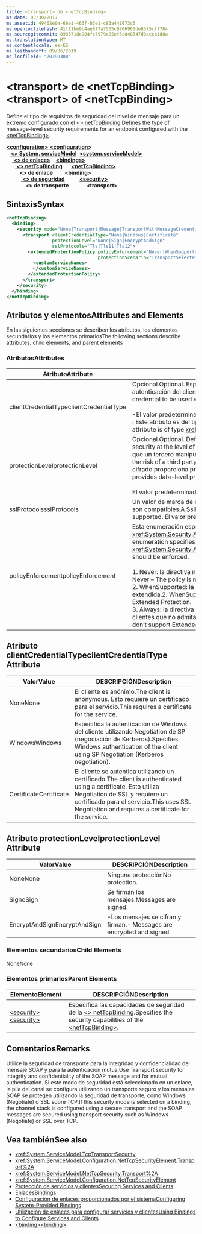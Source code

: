 ```yaml
---
title: <transport> de <netTcpBinding>
ms.date: 03/30/2017
ms.assetid: 49462e0a-66e1-463f-b3e1-c83a441673c6
ms.openlocfilehash: 41f11be9b4ae8f7a7535c9766965de8575cff784
ms.sourcegitcommit: 093571de904fc7979e85ef3c048547d0accb1d8a
ms.translationtype: MT
ms.contentlocale: es-ES
ms.lasthandoff: 09/06/2019
ms.locfileid: "70399308"
---
```

# <a name="transport-of-nettcpbinding"></a><span data-ttu-id="508fb-102">\<transport> de \<netTcpBinding></span><span class="sxs-lookup"><span data-stu-id="508fb-102">\<transport> of \<netTcpBinding></span></span>
<span data-ttu-id="508fb-103">Define el tipo de requisitos de seguridad del nivel de mensaje para un extremo configurado con el [ \<> netTcpBinding](nettcpbinding.md).</span><span class="sxs-lookup"><span data-stu-id="508fb-103">Defines the type of message-level security requirements for an endpoint configured with the [\<netTcpBinding>](nettcpbinding.md).</span></span>  
  
<span data-ttu-id="508fb-104">[ **\<configuration>** ](../configuration-element.md)</span><span class="sxs-lookup"><span data-stu-id="508fb-104">[**\<configuration>**](../configuration-element.md)</span></span>\
<span data-ttu-id="508fb-105">&nbsp;&nbsp;[ **\<> System. serviceModel**](system-servicemodel.md)</span><span class="sxs-lookup"><span data-stu-id="508fb-105">&nbsp;&nbsp;[**\<system.serviceModel>**](system-servicemodel.md)</span></span>\
<span data-ttu-id="508fb-106">&nbsp;&nbsp;&nbsp;&nbsp;[ **\<> de enlaces**](bindings.md)</span><span class="sxs-lookup"><span data-stu-id="508fb-106">&nbsp;&nbsp;&nbsp;&nbsp;[**\<bindings>**](bindings.md)</span></span>\
<span data-ttu-id="508fb-107">&nbsp;&nbsp;&nbsp;&nbsp;&nbsp;&nbsp;[ **\<> netTcpBinding**](nettcpbinding.md)</span><span class="sxs-lookup"><span data-stu-id="508fb-107">&nbsp;&nbsp;&nbsp;&nbsp;&nbsp;&nbsp;[**\<netTcpBinding>**](nettcpbinding.md)</span></span>\
<span data-ttu-id="508fb-108">&nbsp;&nbsp;&nbsp;&nbsp;&nbsp;&nbsp;&nbsp;&nbsp; **\<> de enlace**</span><span class="sxs-lookup"><span data-stu-id="508fb-108">&nbsp;&nbsp;&nbsp;&nbsp;&nbsp;&nbsp;&nbsp;&nbsp;**\<binding>**</span></span>\
<span data-ttu-id="508fb-109">&nbsp;&nbsp;&nbsp;&nbsp;&nbsp;&nbsp;&nbsp;&nbsp;&nbsp;&nbsp;[ **\<> de seguridad**](security-of-nettcpbinding.md)</span><span class="sxs-lookup"><span data-stu-id="508fb-109">&nbsp;&nbsp;&nbsp;&nbsp;&nbsp;&nbsp;&nbsp;&nbsp;&nbsp;&nbsp;[**\<security>**](security-of-nettcpbinding.md)</span></span>\
<span data-ttu-id="508fb-110">&nbsp;&nbsp;&nbsp;&nbsp;&nbsp;&nbsp;&nbsp;&nbsp;&nbsp;&nbsp;&nbsp;&nbsp; **\<> de transporte**</span><span class="sxs-lookup"><span data-stu-id="508fb-110">&nbsp;&nbsp;&nbsp;&nbsp;&nbsp;&nbsp;&nbsp;&nbsp;&nbsp;&nbsp;&nbsp;&nbsp;**\<transport>**</span></span>  
  
## <a name="syntax"></a><span data-ttu-id="508fb-111">Sintaxis</span><span class="sxs-lookup"><span data-stu-id="508fb-111">Syntax</span></span>  
  
```xml  
<netTcpBinding>
  <binding>
    <security mode="None|Transport|Message|TransportWithMessageCredential">
      <transport clientCredentialType="None|Windows|Certificate"
                 protectionLevel="None|Sign|EncryptAndSign"
                 sslProtocols="Tls|Tls11|Tls12">
        <extendedProtectionPolicy policyEnforcement="Never|WhenSupported|Always"
                                  protectionScenario="TransportSelected|TrustedProxy">
          <customServiceNames>
          </customServiceNames>
        </extendedProtectionPolicy>
      </transport>
    </security>
  </binding>
</netTcpBinding>
```  
  
## <a name="attributes-and-elements"></a><span data-ttu-id="508fb-112">Atributos y elementos</span><span class="sxs-lookup"><span data-stu-id="508fb-112">Attributes and Elements</span></span>  
 <span data-ttu-id="508fb-113">En las siguientes secciones se describen los atributos, los elementos secundarios y los elementos primarios</span><span class="sxs-lookup"><span data-stu-id="508fb-113">The following sections describe attributes, child elements, and parent elements</span></span>  
  
### <a name="attributes"></a><span data-ttu-id="508fb-114">Atributos</span><span class="sxs-lookup"><span data-stu-id="508fb-114">Attributes</span></span>  
  
|<span data-ttu-id="508fb-115">Atributo</span><span class="sxs-lookup"><span data-stu-id="508fb-115">Attribute</span></span>|<span data-ttu-id="508fb-116">DESCRIPCIÓN</span><span class="sxs-lookup"><span data-stu-id="508fb-116">Description</span></span>|  
|---------------|-----------------|  
|<span data-ttu-id="508fb-117">clientCredentialType</span><span class="sxs-lookup"><span data-stu-id="508fb-117">clientCredentialType</span></span>|<span data-ttu-id="508fb-118">Opcional.</span><span class="sxs-lookup"><span data-stu-id="508fb-118">Optional.</span></span> <span data-ttu-id="508fb-119">Especifica el tipo de credenciales que se van a usar al realizar la autenticación del cliente mediante seguridad de transporte.</span><span class="sxs-lookup"><span data-stu-id="508fb-119">Specifies the type of credential to be used when performing client authentication using Transport security.</span></span><br /><br /> <span data-ttu-id="508fb-120">-El valor predeterminado es `Windows`.</span><span class="sxs-lookup"><span data-stu-id="508fb-120">-   The default value is `Windows`.</span></span><br /><span data-ttu-id="508fb-121">: Este atributo es del tipo <xref:System.ServiceModel.TcpClientCredentialType>.</span><span class="sxs-lookup"><span data-stu-id="508fb-121">-   This attribute is of type <xref:System.ServiceModel.TcpClientCredentialType>.</span></span>|  
|<span data-ttu-id="508fb-122">protectionLevel</span><span class="sxs-lookup"><span data-stu-id="508fb-122">protectionLevel</span></span>|<span data-ttu-id="508fb-123">Opcional.</span><span class="sxs-lookup"><span data-stu-id="508fb-123">Optional.</span></span> <span data-ttu-id="508fb-124">Define la seguridad en el nivel del transporte del TCP.</span><span class="sxs-lookup"><span data-stu-id="508fb-124">Defines security at the level of the TCP transport.</span></span> <span data-ttu-id="508fb-125">Al firmar los mensajes se reduce el riesgo de que un tercero manipule el mensaje mientras se transfiere.</span><span class="sxs-lookup"><span data-stu-id="508fb-125">Signing messages mitigates the risk of a third party tampering with the message while it is being transferred.</span></span> <span data-ttu-id="508fb-126">El cifrado proporciona privacidad de nivel de datos durante el transporte.</span><span class="sxs-lookup"><span data-stu-id="508fb-126">Encryption provides data-level privacy during transport.</span></span><br /><br /> <span data-ttu-id="508fb-127">El valor predeterminado es `EncryptAndSign`.</span><span class="sxs-lookup"><span data-stu-id="508fb-127">The default value is `EncryptAndSign`.</span></span>|  
|<span data-ttu-id="508fb-128">sslProtocols</span><span class="sxs-lookup"><span data-stu-id="508fb-128">sslProtocols</span></span>|<span data-ttu-id="508fb-129">Un valor de marca de enumeración de SslProtocols que especifica qué SslProtocols son compatibles.</span><span class="sxs-lookup"><span data-stu-id="508fb-129">A SslProtocols enum flag value that specifies which SslProtocols are supported.</span></span> <span data-ttu-id="508fb-130">El valor predeterminado es&#124;TLS&#124;Tls11 Tls12.</span><span class="sxs-lookup"><span data-stu-id="508fb-130">The default is Tls&#124;Tls11&#124;Tls12.</span></span>|  
|<span data-ttu-id="508fb-131">policyEnforcement</span><span class="sxs-lookup"><span data-stu-id="508fb-131">policyEnforcement</span></span>|<span data-ttu-id="508fb-132">Esta enumeración especifica cuándo se debe aplicar <xref:System.Security.Authentication.ExtendedProtection.ExtendedProtectionPolicy>.</span><span class="sxs-lookup"><span data-stu-id="508fb-132">This enumeration specifies when the <xref:System.Security.Authentication.ExtendedProtection.ExtendedProtectionPolicy> should be enforced.</span></span><br /><br /> <span data-ttu-id="508fb-133">1.  Never: la directiva nunca se aplica (la protección extendida está deshabilitada).</span><span class="sxs-lookup"><span data-stu-id="508fb-133">1.  Never – The policy is never enforced (Extended Protection is disabled).</span></span><br /><span data-ttu-id="508fb-134">2.  WhenSupported: la directiva solamente se aplica si el cliente admite la protección extendida.</span><span class="sxs-lookup"><span data-stu-id="508fb-134">2.  WhenSupported – The policy is enforced only if the client supports Extended Protection.</span></span><br /><span data-ttu-id="508fb-135">3.  Always: la directiva siempre se aplica.</span><span class="sxs-lookup"><span data-stu-id="508fb-135">3.  Always – The policy is always enforced.</span></span> <span data-ttu-id="508fb-136">Los clientes que no admitan la protección extendida no podrán autenticarse.</span><span class="sxs-lookup"><span data-stu-id="508fb-136">Clients which don’t support Extended Protection will fail to authenticate.</span></span>|  
  
## <a name="clientcredentialtype-attribute"></a><span data-ttu-id="508fb-137">Atributo clientCredentialType</span><span class="sxs-lookup"><span data-stu-id="508fb-137">clientCredentialType Attribute</span></span>  
  
|<span data-ttu-id="508fb-138">Valor</span><span class="sxs-lookup"><span data-stu-id="508fb-138">Value</span></span>|<span data-ttu-id="508fb-139">DESCRIPCIÓN</span><span class="sxs-lookup"><span data-stu-id="508fb-139">Description</span></span>|  
|-----------|-----------------|  
|<span data-ttu-id="508fb-140">None</span><span class="sxs-lookup"><span data-stu-id="508fb-140">None</span></span>|<span data-ttu-id="508fb-141">El cliente es anónimo.</span><span class="sxs-lookup"><span data-stu-id="508fb-141">The client is anonymous.</span></span> <span data-ttu-id="508fb-142">Esto requiere un certificado para el servicio.</span><span class="sxs-lookup"><span data-stu-id="508fb-142">This requires a certificate for the service.</span></span>|  
|<span data-ttu-id="508fb-143">Windows</span><span class="sxs-lookup"><span data-stu-id="508fb-143">Windows</span></span>|<span data-ttu-id="508fb-144">Especifica la autenticación de Windows del cliente utilizando Negotiation de SP (negociación de Kerberos).</span><span class="sxs-lookup"><span data-stu-id="508fb-144">Specifies Windows authentication of the client using SP Negotiation (Kerberos negotiation).</span></span>|  
|<span data-ttu-id="508fb-145">Certificate</span><span class="sxs-lookup"><span data-stu-id="508fb-145">Certificate</span></span>|<span data-ttu-id="508fb-146">El cliente se autentica utilizando un certificado.</span><span class="sxs-lookup"><span data-stu-id="508fb-146">The client is authenticated using a certificate.</span></span> <span data-ttu-id="508fb-147">Esto utiliza Negotiation de SSL y requiere un certificado para el servicio.</span><span class="sxs-lookup"><span data-stu-id="508fb-147">This uses SSL Negotiation and requires a certificate for the service.</span></span>|  
  
## <a name="protectionlevel-attribute"></a><span data-ttu-id="508fb-148">Atributo protectionLevel</span><span class="sxs-lookup"><span data-stu-id="508fb-148">protectionLevel Attribute</span></span>  
  
|<span data-ttu-id="508fb-149">Valor</span><span class="sxs-lookup"><span data-stu-id="508fb-149">Value</span></span>|<span data-ttu-id="508fb-150">DESCRIPCIÓN</span><span class="sxs-lookup"><span data-stu-id="508fb-150">Description</span></span>|  
|-----------|-----------------|  
|<span data-ttu-id="508fb-151">None</span><span class="sxs-lookup"><span data-stu-id="508fb-151">None</span></span>|<span data-ttu-id="508fb-152">Ninguna protección</span><span class="sxs-lookup"><span data-stu-id="508fb-152">No protection.</span></span>|  
|<span data-ttu-id="508fb-153">Signo</span><span class="sxs-lookup"><span data-stu-id="508fb-153">Sign</span></span>|<span data-ttu-id="508fb-154">Se firman los mensajes.</span><span class="sxs-lookup"><span data-stu-id="508fb-154">Messages are signed.</span></span>|  
|<span data-ttu-id="508fb-155">EncryptAndSign</span><span class="sxs-lookup"><span data-stu-id="508fb-155">EncryptAndSign</span></span>|<span data-ttu-id="508fb-156">-Los mensajes se cifran y firman.</span><span class="sxs-lookup"><span data-stu-id="508fb-156">-   Messages are encrypted and signed.</span></span>|  
  
### <a name="child-elements"></a><span data-ttu-id="508fb-157">Elementos secundarios</span><span class="sxs-lookup"><span data-stu-id="508fb-157">Child Elements</span></span>  
 <span data-ttu-id="508fb-158">None</span><span class="sxs-lookup"><span data-stu-id="508fb-158">None</span></span>  
  
### <a name="parent-elements"></a><span data-ttu-id="508fb-159">Elementos primarios</span><span class="sxs-lookup"><span data-stu-id="508fb-159">Parent Elements</span></span>  
  
|<span data-ttu-id="508fb-160">Elemento</span><span class="sxs-lookup"><span data-stu-id="508fb-160">Element</span></span>|<span data-ttu-id="508fb-161">DESCRIPCIÓN</span><span class="sxs-lookup"><span data-stu-id="508fb-161">Description</span></span>|  
|-------------|-----------------|  
|[<span data-ttu-id="508fb-162">\<security></span><span class="sxs-lookup"><span data-stu-id="508fb-162">\<security></span></span>](security-of-nettcpbinding.md)|<span data-ttu-id="508fb-163">Especifica las capacidades de seguridad de la [ \<> netTcpBinding](nettcpbinding.md).</span><span class="sxs-lookup"><span data-stu-id="508fb-163">Specifies the security capabilities of the [\<netTcpBinding>](nettcpbinding.md).</span></span>|  
  
## <a name="remarks"></a><span data-ttu-id="508fb-164">Comentarios</span><span class="sxs-lookup"><span data-stu-id="508fb-164">Remarks</span></span>  
 <span data-ttu-id="508fb-165">Utilice la seguridad de transporte para la integridad y confidencialidad del mensaje SOAP y para la autenticación mutua.</span><span class="sxs-lookup"><span data-stu-id="508fb-165">Use Transport security for integrity and confidentiality of the SOAP message and for mutual authentication.</span></span> <span data-ttu-id="508fb-166">Si este modo de seguridad está seleccionado en un enlace, la pila del canal se configura utilizando un transporte seguro y los mensajes SOAP se protegen utilizando la seguridad de transporte, como Windows (Negotiate) o SSL sobre TCP.</span><span class="sxs-lookup"><span data-stu-id="508fb-166">If this security mode is selected on a binding, the channel stack is configured using a secure transport and the SOAP messages are secured using transport security such as Windows (Negotiate) or SSL over TCP.</span></span>  
  
## <a name="see-also"></a><span data-ttu-id="508fb-167">Vea también</span><span class="sxs-lookup"><span data-stu-id="508fb-167">See also</span></span>

- <xref:System.ServiceModel.TcpTransportSecurity>
- <xref:System.ServiceModel.Configuration.NetTcpSecurityElement.Transport%2A>
- <xref:System.ServiceModel.NetTcpSecurity.Transport%2A>
- <xref:System.ServiceModel.Configuration.NetTcpSecurityElement>
- [<span data-ttu-id="508fb-168">Protección de servicios y clientes</span><span class="sxs-lookup"><span data-stu-id="508fb-168">Securing Services and Clients</span></span>](../../../wcf/feature-details/securing-services-and-clients.md)
- [<span data-ttu-id="508fb-169">Enlaces</span><span class="sxs-lookup"><span data-stu-id="508fb-169">Bindings</span></span>](../../../wcf/bindings.md)
- [<span data-ttu-id="508fb-170">Configuración de enlaces proporcionados por el sistema</span><span class="sxs-lookup"><span data-stu-id="508fb-170">Configuring System-Provided Bindings</span></span>](../../../wcf/feature-details/configuring-system-provided-bindings.md)
- [<span data-ttu-id="508fb-171">Utilización de enlaces para configurar servicios y clientes</span><span class="sxs-lookup"><span data-stu-id="508fb-171">Using Bindings to Configure Services and Clients</span></span>](../../../wcf/using-bindings-to-configure-services-and-clients.md)
- [<span data-ttu-id="508fb-172">\<binding></span><span class="sxs-lookup"><span data-stu-id="508fb-172">\<binding></span></span>](../../../misc/binding.md)
